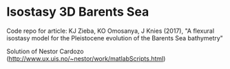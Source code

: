 # Isostasy 3D Barents Sea
Code repo for article: KJ Zieba, KO Omosanya, J Knies (2017), "A flexural isostasy model for the Pleistocene evolution of the Barents Sea bathymetry"

Solution of Nestor Cardozo (http://www.ux.uis.no/~nestor/work/matlabScripts.html)
